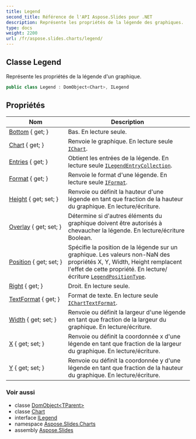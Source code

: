 ```yaml
---
title: Legend
second_title: Référence de l'API Aspose.Slides pour .NET
description: Représente les propriétés de la légende des graphiques.
type: docs
weight: 2200
url: /fr/aspose.slides.charts/legend/
---
```


## Classe Legend

Représente les propriétés de la légende d'un graphique.

```csharp
public class Legend : DomObject<Chart>, ILegend
```

## Propriétés

| Nom | Description |
| --- | --- |
| [Bottom](../../aspose.slides.charts/legend/bottom) { get; } | Bas. En lecture seule. |
| [Chart](../../aspose.slides.charts/legend/chart) { get; } | Renvoie le graphique. En lecture seule [`IChart`](../ichart). |
| [Entries](../../aspose.slides.charts/legend/entries) { get; } | Obtient les entrées de la légende. En lecture seule [`ILegendEntryCollection`](../ilegendentrycollection). |
| [Format](../../aspose.slides.charts/legend/format) { get; } | Renvoie le format d'une légende. En lecture seule [`IFormat`](../iformat). |
| [Height](../../aspose.slides.charts/legend/height) { get; set; } | Renvoie ou définit la hauteur d'une légende en tant que fraction de la hauteur du graphique. En lecture/écriture. |
| [Overlay](../../aspose.slides.charts/legend/overlay) { get; set; } | Détermine si d'autres éléments du graphique doivent être autorisés à chevaucher la légende. En lecture/écriture Boolean. |
| [Position](../../aspose.slides.charts/legend/position) { get; set; } | Spécifie la position de la légende sur un graphique. Les valeurs non-NaN des propriétés X, Y, Width, Height remplacent l'effet de cette propriété. En lecture/écriture [`LegendPositionType`](../legendpositiontype). |
| [Right](../../aspose.slides.charts/legend/right) { get; } | Droit. En lecture seule. |
| [TextFormat](../../aspose.slides.charts/legend/textformat) { get; } | Format de texte. En lecture seule [`IChartTextFormat`](../icharttextformat). |
| [Width](../../aspose.slides.charts/legend/width) { get; set; } | Renvoie ou définit la largeur d'une légende en tant que fraction de la largeur du graphique. En lecture/écriture. |
| [X](../../aspose.slides.charts/legend/x) { get; set; } | Renvoie ou définit la coordonnée x d'une légende en tant que fraction de la largeur du graphique. En lecture/écriture. |
| [Y](../../aspose.slides.charts/legend/y) { get; set; } | Renvoie ou définit la coordonnée y d'une légende en tant que fraction de la hauteur du graphique. En lecture/écriture. |

### Voir aussi

* classe [DomObject&lt;TParent&gt;](../../aspose.slides/domobject-1)
* classe [Chart](../chart)
* interface [ILegend](../ilegend)
* namespace [Aspose.Slides.Charts](../../aspose.slides.charts)
* assembly [Aspose.Slides](../../)

<!-- NE PAS ÉDITEZ : généré par xmldocmd pour Aspose.Slides.dll -->